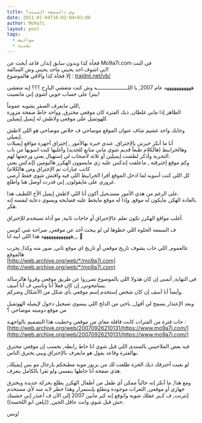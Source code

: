 ```yaml
---
title: وش ذالسمعة السيئة؟
date: 2011-01-04T16:02:04+03:00
author: Mo9a7i
layout: post
tags:
  - سواليف
  - تقنية
---
```

فجأة كذا وبدون سابق إنذار, قاعد أبحث عن Mo9a7i.com في النت  
ابي اشوف احد يحبني ماحد يحبني وش السالفة!  
إلا فجأة كذا والاقي هالموضوع : [traidnt.net/vb/](http://www.traidnt.net/vb/showthread.php?t=668294)

هههههههههههه  عام 2007, يا اللــــــــــــــــــــه وش كنت متعشي البارح ؟؟؟ إيه متعشي بيتزا على حساب خويي أشوى إني مانسيت!

اللي مايعرف الصقر يشويه عموماً,  
الظاهر إذا ماني غلطان, ذيك الفترة كان موقعي مخترق, وواحد حاط صفحة مزورة للهوتميل على موقعي ولاطش له إيميل إيميلين.

وجايك واحد غشيم شاف عنوان الموقع موصاحي ف خلاص موصاحي هو اللي لاطش إيميلي.  
أنا ما أنكر خبرتي بالإختراق, عندي خبرة بهالأمور , إختراق أجهزة مواقع إيميلات وهالخرابيط (هالكلام طبعاً قديم شوي ماني متابع للجديد) وأغلبها كنت اسويها من باب التجربة وأذكر لطشت إيميلين أو ثلاثة لأصحاب لي إستهبال يعني ورجعتها لهم.  
وكم موقع إخترقته , ماعلقت إندكس عليه زي مايسوون الهكرز هاليومين (إندكس يعني كاتب عبارات تم الإختراق ومن هالكلام)  
كل اللي كنت أسويه لما ادخل الموقع أقرا الخرابيط اللي فيه وافتش شوي فقط أرضي غروري على مايقولون, إني قدرت أوصل هنا واطلع.

على الرغم من هذي الأمور مستـحيل أكون أنا اللي لاطش إيميل الأخ اللطيف هذا.  
بالعادة الهكر, مايكون له موقع, وإذا له موقع مايحط عليه فضايحه ويسوي دعاية لنفسه إنه هكر.

أغلب مواقع الهكرز تكون تعلم عالإختراق أو حاجات ثانية, مو أداة تستخدم للإختراق.

ف السمعة الحلوة اللي حطوها لي لو يبحث أحد عن موقعي, صراحة شي كويس ههههههههههههه هذا اللي ابيه انا,,, 🙁

عالعموم, اللي حاب يشوف تاريخ موقعي أو تاريخ اي موقع ثاني, صور منه وكذا, يجرب هالموقع  
[http://web.archive.org/web/*/mo9a7i.com](http://web.archive.org/web/*/mo9a7i.com)

في النهاية, أتمنى إن كان هذولا اللي بالموضوع تضرروا عن طريق موقعي وقروا هالرسالة يسامحوني, إن كان فعلاً أنا وناسي ف أنا آسف.  
وأيضاً أنا آسف إن كان شخص إستخدم إسم موقعي بأي شكل من الأشكال وضركم.

وبعد الإعتذار يسمح لي أقول, ياخي من الدلخ اللي بيسوي تسجيل دخول لإيميله الهوتميل من موقع دومينه موصاحي ؟

جات فترة من الفترات كانت قافلة معاي من موقعي وحطيت هذا التصميم بالواجهـة : [http://web.archive.org/web/20070926210131/https://www.mo9a7i.com/](http://web.archive.org/web/20070926210131/https://www.mo9a7i.com/)

فيه بعض الملاحيس بالمنتدى اللي قبل شوي انا حاط رابطه, يحسب إن موقعي مخترق بهالفترة وقاعد يقول هو مايعرف بالإختراق ويبي يخترق الناس.

لو بغيت أخترقك ذيك الحزة طلعت لك من بزبوز موية مطبخكم يارجال مو بس إيميلك, هذي صفحة أنا حاطها بنفسي ولو تقرا بالكامل بتعرف.

ومع هذا, ما أنكر إنه حالياً ممكن أي طفل من أطفال الهكرز يطلع بحركة جديدة ويخترق جهازي أو موقعي, الثغرات موجودة وتطلع بإستمرار وهذا خطر لابد منه لأي مستخدم إنترنت, ف كـبر عقلك شوية واتوقع إنه كبر مابين 2007 إلى الآن ف أعتذر إني حشيتك حش قبل شوي وانت عاقل الحين, ((يلعن ابو اللحسة)).

وبس!
